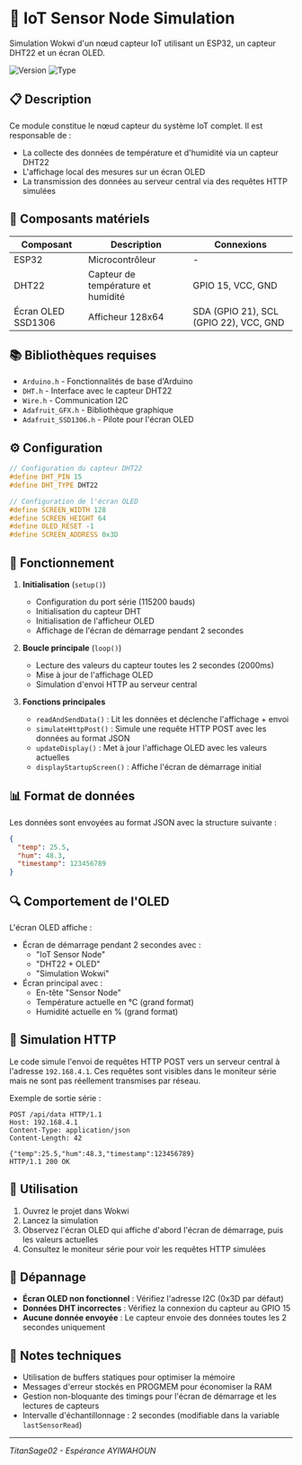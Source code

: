 # 📡 IoT Sensor Node Simulation

Simulation Wokwi d'un nœud capteur IoT utilisant un ESP32, un capteur DHT22 et un écran OLED.

![Version](https://img.shields.io/badge/version-1.0-blue)
![Type](https://img.shields.io/badge/type-simulation-orange)

## 📋 Description

Ce module constitue le nœud capteur du système IoT complet. Il est responsable de :
- La collecte des données de température et d'humidité via un capteur DHT22
- L'affichage local des mesures sur un écran OLED
- La transmission des données au serveur central via des requêtes HTTP simulées

## 🔌 Composants matériels

| Composant | Description | Connexions |
|-----------|-------------|------------|
| ESP32 | Microcontrôleur | - |
| DHT22 | Capteur de température et humidité | GPIO 15, VCC, GND |
| Écran OLED SSD1306 | Afficheur 128x64 | SDA (GPIO 21), SCL (GPIO 22), VCC, GND |

## 📚 Bibliothèques requises

- `Arduino.h` - Fonctionnalités de base d'Arduino
- `DHT.h` - Interface avec le capteur DHT22
- `Wire.h` - Communication I2C
- `Adafruit_GFX.h` - Bibliothèque graphique
- `Adafruit_SSD1306.h` - Pilote pour l'écran OLED

## ⚙️ Configuration

```cpp
// Configuration du capteur DHT22
#define DHT_PIN 15
#define DHT_TYPE DHT22

// Configuration de l'écran OLED
#define SCREEN_WIDTH 128
#define SCREEN_HEIGHT 64
#define OLED_RESET -1
#define SCREEN_ADDRESS 0x3D
```

## 🔄 Fonctionnement

1. **Initialisation** (`setup()`)
   - Configuration du port série (115200 bauds)
   - Initialisation du capteur DHT
   - Initialisation de l'afficheur OLED
   - Affichage de l'écran de démarrage pendant 2 secondes

2. **Boucle principale** (`loop()`)
   - Lecture des valeurs du capteur toutes les 2 secondes (2000ms)
   - Mise à jour de l'affichage OLED
   - Simulation d'envoi HTTP au serveur central

3. **Fonctions principales**
   - `readAndSendData()` : Lit les données et déclenche l'affichage + envoi
   - `simulateHttpPost()` : Simule une requête HTTP POST avec les données au format JSON
   - `updateDisplay()` : Met à jour l'affichage OLED avec les valeurs actuelles
   - `displayStartupScreen()` : Affiche l'écran de démarrage initial

## 📊 Format de données

Les données sont envoyées au format JSON avec la structure suivante :
```json
{
  "temp": 25.5,
  "hum": 48.3,
  "timestamp": 123456789
}
```

## 🔍 Comportement de l'OLED

L'écran OLED affiche :
- Écran de démarrage pendant 2 secondes avec :
  - "IoT Sensor Node"
  - "DHT22 + OLED"
  - "Simulation Wokwi"
- Écran principal avec :
  - En-tête "Sensor Node"
  - Température actuelle en °C (grand format)
  - Humidité actuelle en % (grand format)

## 📡 Simulation HTTP

Le code simule l'envoi de requêtes HTTP POST vers un serveur central à l'adresse `192.168.4.1`. Ces requêtes sont visibles dans le moniteur série mais ne sont pas réellement transmises par réseau.

Exemple de sortie série :
```
POST /api/data HTTP/1.1
Host: 192.168.4.1
Content-Type: application/json
Content-Length: 42

{"temp":25.5,"hum":48.3,"timestamp":123456789}
HTTP/1.1 200 OK
```

## 🚀 Utilisation

1. Ouvrez le projet dans Wokwi
2. Lancez la simulation
3. Observez l'écran OLED qui affiche d'abord l'écran de démarrage, puis les valeurs actuelles
4. Consultez le moniteur série pour voir les requêtes HTTP simulées

## 🔧 Dépannage

- **Écran OLED non fonctionnel** : Vérifiez l'adresse I2C (0x3D par défaut)
- **Données DHT incorrectes** : Vérifiez la connexion du capteur au GPIO 15
- **Aucune donnée envoyée** : Le capteur envoie des données toutes les 2 secondes uniquement

## 📝 Notes techniques

- Utilisation de buffers statiques pour optimiser la mémoire
- Messages d'erreur stockés en PROGMEM pour économiser la RAM
- Gestion non-bloquante des timings pour l'écran de démarrage et les lectures de capteurs
- Intervalle d'échantillonnage : 2 secondes (modifiable dans la variable `lastSensorRead`)

---

*TitanSage02 - Espérance AYIWAHOUN*